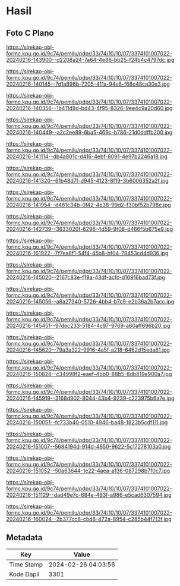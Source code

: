 # Hasil

## Foto C Plano

https://sirekap-obj-formc.kpu.go.id/9c74/pemilu/pdpr/33/74/10/10/07/3374101007022-20240216-143900--d2208a24-7a64-4e88-bb25-f24b4c4797dc.jpg

https://sirekap-obj-formc.kpu.go.id/9c74/pemilu/pdpr/33/74/10/10/07/3374101007022-20240216-140145--7d1a896b-7205-411a-94e8-f68c48ca30e3.jpg

https://sirekap-obj-formc.kpu.go.id/9c74/pemilu/pdpr/33/74/10/10/07/3374101007022-20240216-140356--1b411d9d-bd43-4f95-8326-9ee4c9a20d60.jpg

https://sirekap-obj-formc.kpu.go.id/9c74/pemilu/pdpr/33/74/10/10/07/3374101007022-20240216-140449--a2c2ee89-6ba5-469c-b786-21d0ddffb200.jpg

https://sirekap-obj-formc.kpu.go.id/9c74/pemilu/pdpr/33/74/10/10/07/3374101007022-20240216-141114--db4a801c-d416-4ebf-8091-4e97b2246a18.jpg

https://sirekap-obj-formc.kpu.go.id/9c74/pemilu/pdpr/33/74/10/10/07/3374101007022-20240216-141320--61b48d7f-d945-4123-8f19-3b6006352a2f.jpg

https://sirekap-obj-formc.kpu.go.id/9c74/pemilu/pdpr/33/74/10/10/07/3374101007022-20240216-141954--d461c34b-0f42-4e38-99d2-f30bf52b798e.jpg

https://sirekap-obj-formc.kpu.go.id/9c74/pemilu/pdpr/33/74/10/10/07/3374101007022-20240216-142739--3633020f-6296-4d59-9f08-d466f5b675e9.jpg

https://sirekap-obj-formc.kpu.go.id/9c74/pemilu/pdpr/33/74/10/10/07/3374101007022-20240216-161922--7f7ea8f1-54f4-45b8-bf04-78453cd4d936.jpg

https://sirekap-obj-formc.kpu.go.id/9c74/pemilu/pdpr/33/74/10/10/07/3374101007022-20240216-145020--2167c83e-f19a-43df-acfc-d16916bad73f.jpg

https://sirekap-obj-formc.kpu.go.id/9c74/pemilu/pdpr/33/74/10/10/07/3374101007022-20240216-145056--a8a27340-5726-4bb4-b7c9-e2b36a2b7acc.jpg

https://sirekap-obj-formc.kpu.go.id/9c74/pemilu/pdpr/33/74/10/10/07/3374101007022-20240216-145451--97dec233-5184-4c97-9769-a60aff696b20.jpg

https://sirekap-obj-formc.kpu.go.id/9c74/pemilu/pdpr/33/74/10/10/07/3374101007022-20240216-145620--79a3a322-9916-4a5f-a218-6462d15eda61.jpg

https://sirekap-obj-formc.kpu.go.id/9c74/pemilu/pdpr/33/74/10/10/07/3374101007022-20240216-150828--c34998f2-eaef-4bb0-88b5-8db819e900a7.jpg

https://sirekap-obj-formc.kpu.go.id/9c74/pemilu/pdpr/33/74/10/10/07/3374101007022-20240216-145919--3168d902-8044-43b4-9239-c223975b6a7e.jpg

https://sirekap-obj-formc.kpu.go.id/9c74/pemilu/pdpr/33/74/10/10/07/3374101007022-20240216-150051--fc733b40-0510-4946-ba48-1823b5cdf111.jpg

https://sirekap-obj-formc.kpu.go.id/9c74/pemilu/pdpr/33/74/10/10/07/3374101007022-20240216-151007--5684194d-914d-4650-9622-5c17278103a0.jpg

https://sirekap-obj-formc.kpu.go.id/9c74/pemilu/pdpr/33/74/10/10/07/3374101007022-20240216-151052--50a63644-1e22-4aea-a136-087298b7f0c7.jpg

https://sirekap-obj-formc.kpu.go.id/9c74/pemilu/pdpr/33/74/10/10/07/3374101007022-20240216-151129--dad49e7c-684e-493f-a986-e5cad6307594.jpg

https://sirekap-obj-formc.kpu.go.id/9c74/pemilu/pdpr/33/74/10/10/07/3374101007022-20240216-160024--2b377cc8-cbd6-472a-8954-c285b44f713f.jpg


## Metadata

| Key        | Value               |
| ---------- | ------------------- |
| Time Stamp | 2024-02-26 04:03:56 |
| Kode Dapil | 3301                |




